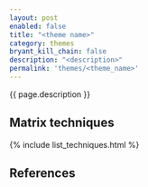 ```yaml
---
layout: post
enabled: false
title: "<theme name>"
category: themes
bryant_kill_chain: false
description: "<description>"
permalink: 'themes/<theme_name>'
---
```


{{ page.description }}

## Matrix techniques
{% include list_techniques.html %}

## References